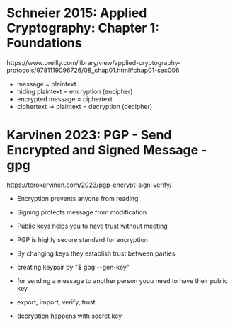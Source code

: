 <h1>Schneier 2015: Applied Cryptography: Chapter 1: Foundations</h1>
https://www.oreilly.com/library/view/applied-cryptography-protocols/9781119096726/08_chap01.html#chap01-sec006

- message = plaintext
- hiding plaintext = encryption (encipher)
- encrypted message = ciphertext
- ciphertext -> plaintext = decryption (decipher)


<h1>Karvinen 2023: PGP - Send Encrypted and Signed Message - gpg</h1>
https://terokarvinen.com/2023/pgp-encrypt-sign-verify/

- Encryption prevents anyone from reading
- Signing protects message from modification
- Public keys helps you to have trust without meeting

- PGP is highly secure standard for encryption
- By changing keys they establish trust between parties
- creating keypair by "$ gpg --gen-key"
- for sending a message to another person youu need to have their public key
- export, import, verify, trust
- decryption happens with secret key
